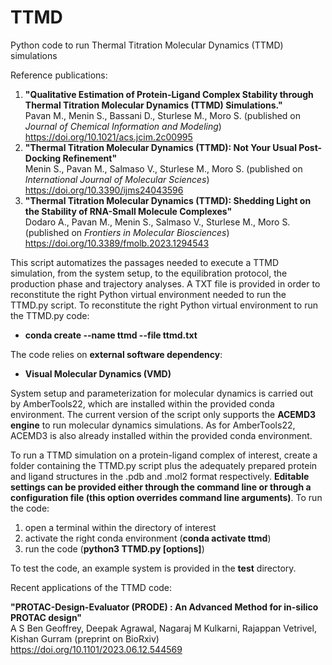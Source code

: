 # TTMD
Python code to run Thermal Titration Molecular Dynamics (TTMD) simulations

Reference publications:  
  1) **"Qualitative Estimation of Protein-Ligand Complex Stability through Thermal Titration Molecular Dynamics (TTMD) Simulations."**  
  Pavan M., Menin S., Bassani D., Sturlese M., Moro S. (published on *Journal of Chemical Information and Modeling*)  
  https://doi.org/10.1021/acs.jcim.2c00995  
  2) **"Thermal Titration Molecular Dynamics (TTMD): Not Your Usual Post-Docking Refinement"**  
  Menin S., Pavan M., Salmaso V., Sturlese M., Moro S. (published on *International Journal of Molecular Sciences*)    
  https://doi.org/10.3390/ijms24043596  
  4) **"Thermal Titration Molecular Dynamics (TTMD): Shedding Light on the Stability of RNA-Small Molecule Complexes"**  
  Dodaro A., Pavan M., Menin S., Salmaso V., Sturlese M., Moro S. (published on *Frontiers in Molecular Biosciences*)  
  https://doi.org/10.3389/fmolb.2023.1294543

This script automatizes the passages needed to execute a TTMD simulation, from the system setup, to the equilibration protocol, the production phase and trajectory analyses. A TXT file is provided in order to reconstitute the right Python virtual environment needed to run the TTMD.py script. 
To reconstitute the right Python virtual environment to run the TTMD.py code:
- **conda create --name ttmd --file ttmd.txt**

The code relies on **external software dependency**:
- **Visual Molecular Dynamics (VMD)**  

System setup and parameterization for molecular dynamics is carried out by AmberTools22, which are installed within the provided conda environment. The current version of the script only supports the **ACEMD3 engine** to run molecular dynamics simulations. As for AmberTools22, ACEMD3 is also already installed within the provided conda environment.

To run a TTMD simulation on a protein-ligand complex of interest, create a folder containing the TTMD.py script plus the adequately prepared protein and ligand structures in the .pdb and .mol2 format respectively. **Editable settings can be provided either through the command line or through a configuration file (this option overrides command line arguments)**. 
To run the code:
1. open a terminal within the directory of interest
2. activate the right conda environment (**conda activate ttmd**)
3. run the code (**python3 TTMD.py [options]**)

To test the code, an example system is provided in the **test** directory.

Recent applications of the TTMD code:  

  **"PROTAC-Design-Evaluator (PRODE) : An Advanced Method for in-silico PROTAC design"**  
  A S Ben Geoffrey, Deepak Agrawal, Nagaraj M Kulkarni, Rajappan Vetrivel, Kishan Gurram  (preprint on BioRxiv)  
  https://doi.org/10.1101/2023.06.12.544569
